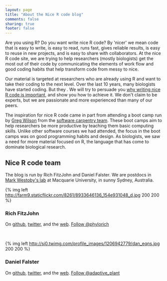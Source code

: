 ```yaml
---
layout: page
title: "About the Nice R code blog"
comments: false
sharing: true
footer: false
---
```



Are you using R? Do you want write nice R code? By 'nicer' we mean code that is easy to write, is easy to read, runs fast, gives reliable results, is easy to reuse in new projects, and is easy to share with collaborators. At the nice R code site, we are trying to help researchers (mostly biologists) get the most out of their code by communicating the elements of work flow and good coding habits that help transform code from messy to nice.

Our material is targeted at researchers who are already using R and want to take their coding to the next level. Over the last 10 years, many biologists have started coding. But they . We will try to persuade you [why writing nice R code is important](../blog/2013-04-05-why-nice-code/), and show you how to achieve it. We don't claim to be experts, but we are passionate and more experienced than many of our peers.

The inspiration for nice R code came in part from attending a boot camp run by [Greg Wilson](https://twitter.com/gvwilson) from the [software carpentry team](http://software-carpentry.org/). These boot camps aim to help researchers be more productive by teaching them
basic computing skills. Unlike other software courses we had attended, the focus in the boot camps was on good programming habits and design. As biologists, we saw a need for more material focused on R, the language that has come to dominate biological research.

## Nice R code team <a id="Team"></a>

The blog is run by Rich FitzJohn and Daniel Falster.  We are postdocs in [Mark Westoby's lab](http://bio.mq.edu.au/ecology/) at Macquarie University, in sunny Sydney, Australia.


{% img left http://farm9.staticflickr.com/8261/8933646136_154e931048_d.jpg 200 200 %}

### Rich FitzJohn

On [github](https://github.com/richfitz), [twitter](http://twitter.com/phylorich), and the [web](http://www.zoology.ubc.ca/~fitzjohn/). <a href="http://twitter.com/phylorich" class="twitter-follow-button" data-show-count="false">Follow @phylorich</a>

<p>&nbsp;</p>


{% img left http://si0.twimg.com/profile_images/1206942779/dan_eqns.jpg 200 200  %}

### Daniel Falster

On [github](https://github.com/dfalster), [twitter](http://twitter.com/adpative_plant), and the [web](http://dfalster.github.io/). <a href="http://twitter.com/adaptive_plant" class="twitter-follow-button" data-show-count="false">Follow @adaptive_plant</a>


